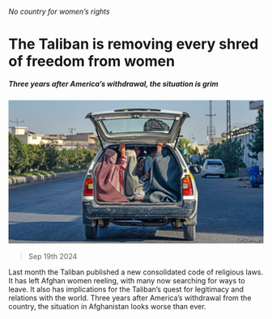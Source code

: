 ###### No country for women’s rights

# The Taliban is removing every shred of freedom from women 

##### Three years after America’s withdrawal, the situation is grim 

![image](images/20240921_ASP002.jpg) 

> Sep 19th 2024 

Last month the Taliban published a new consolidated code of religious laws. It has left Afghan women reeling, with many now searching for ways to leave. It also has implications for the Taliban’s quest for legitimacy and relations with the world. Three years after America’s withdrawal from the country, the situation in Afghanistan looks worse than ever. 

